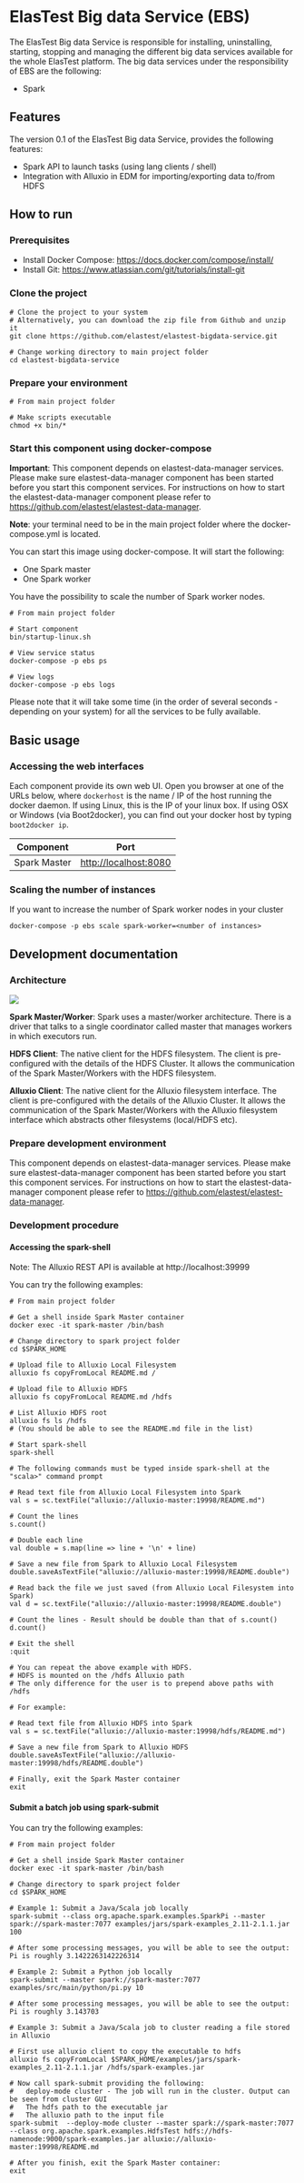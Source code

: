 # ElasTest Big data Service (EBS)

The ElasTest Big data Service is responsible for installing, uninstalling, starting, stopping and managing the different big data services available for the whole ElasTest platform.
The big data services under the responsibility of EBS are the following:

- Spark

## Features
The version 0.1 of the ElasTest Big data Service, provides the following features:

- Spark API to launch tasks (using lang clients / shell)
- Integration with Alluxio in EDM for importing/exporting data to/from HDFS


## How to run

### Prerequisites
- Install Docker Compose: https://docs.docker.com/compose/install/
- Install Git: https://www.atlassian.com/git/tutorials/install-git

### Clone the project
    # Clone the project to your system
    # Alternatively, you can download the zip file from Github and unzip it
    git clone https://github.com/elastest/elastest-bigdata-service.git

    # Change working directory to main project folder
    cd elastest-bigdata-service

### Prepare your environment

    # From main project folder
    
    # Make scripts executable
    chmod +x bin/* 
       
### Start this component using docker-compose
**Important**: This component depends on elastest-data-manager services. Please make sure elastest-data-manager component has been started before you start this component services. For instructions on how to start the elastest-data-manager component please refer to https://github.com/elastest/elastest-data-manager.

**Note**: your terminal need to be in the main project folder where the docker-compose.yml is located.

You can start this image using docker-compose. It will start the following:

- One Spark master
- One Spark worker

You have the possibility to scale the number of Spark worker nodes.

    # From main project folder
    
    # Start component
    bin/startup-linux.sh
    
    # View service status
    docker-compose -p ebs ps
    
    # View logs
    docker-compose -p ebs logs

Please note that it will take some time (in the order of several seconds - depending on your system) for all the services to be fully available. 


## Basic usage

### Accessing the web interfaces
Each component provide its own web UI. Open you browser at one of the URLs below, where `dockerhost` is the name / IP of the host running the docker daemon. If using Linux, this is the IP of your linux box. If using OSX or Windows (via Boot2docker), you can find out your docker host by typing `boot2docker ip`. 

| Component               | Port                                               |
| ----------------------- | -------------------------------------------------- |
| Spark Master           | [http://localhost:8080](http://localhost:8080) |

### Scaling the number of instances
If you want to increase the number of Spark worker nodes in your cluster

    docker-compose -p ebs scale spark-worker=<number of instances>




## Development documentation

### Architecture

![](images/ebs_architecture_diagram.png) 

**Spark Master/Worker**: Spark uses a master/worker architecture. There is a driver that talks to a single coordinator called master that manages workers in which executors run.
	

**HDFS Client**: The native client for the HDFS filesystem.  The client is pre-configured with the details of the HDFS Cluster. It allows the communication of the Spark Master/Workers with the HDFS filesystem.

**Alluxio Client**: The native client for the Alluxio filesystem interface.  The client is pre-configured with the details of the Alluxio Cluster. It allows the communication of the Spark Master/Workers with the Alluxio filesystem interface which abstracts other filesystems (local/HDFS etc).

### Prepare development environment

This component depends on elastest-data-manager services. Please make sure elastest-data-manager component has been started before you start this component services. For instructions on how to start the elastest-data-manager component please refer to https://github.com/elastest/elastest-data-manager.


### Development procedure

#### Accessing the spark-shell
Note: The Alluxio REST API is available at http://localhost:39999

You can try the following examples:

	# From main project folder
	
	# Get a shell inside Spark Master container
	docker exec -it spark-master /bin/bash

	# Change directory to spark project folder
	cd $SPARK_HOME

	# Upload file to Alluxio Local Filesystem
	alluxio fs copyFromLocal README.md /

	# Upload file to Alluxio HDFS
	alluxio fs copyFromLocal README.md /hdfs

	# List Alluxio HDFS root
	alluxio fs ls /hdfs
	# (You should be able to see the README.md file in the list)

	# Start spark-shell
	spark-shell
	
	# The following commands must be typed inside spark-shell at the "scala>" command prompt
	
	# Read text file from Alluxio Local Filesystem into Spark
	val s = sc.textFile("alluxio://alluxio-master:19998/README.md")
	
	# Count the lines
	s.count()
	
	# Double each line
	val double = s.map(line => line + '\n' + line)
	
	# Save a new file from Spark to Alluxio Local Filesystem
	double.saveAsTextFile("alluxio://alluxio-master:19998/README.double")
	
	# Read back the file we just saved (from Alluxio Local Filesystem into Spark)
	val d = sc.textFile("alluxio://alluxio-master:19998/README.double")
	
	# Count the lines - Result should be double than that of s.count()
	d.count()
	
	# Exit the shell
	:quit
	
	# You can repeat the above example with HDFS. 
	# HDFS is mounted on the /hdfs Alluxio path
	# The only difference for the user is to prepend above paths with /hdfs

	# For example:
	
	# Read text file from Alluxio HDFS into Spark
	val s = sc.textFile("alluxio://alluxio-master:19998/hdfs/README.md")
	
	# Save a new file from Spark to Alluxio HDFS
	double.saveAsTextFile("alluxio://alluxio-master:19998/hdfs/README.double")
	
	# Finally, exit the Spark Master container
	exit


#### Submit a batch job using spark-submit
You can try the following examples:

	# From main project folder
	
	# Get a shell inside Spark Master container
	docker exec -it spark-master /bin/bash

	# Change directory to spark project folder
	cd $SPARK_HOME

	# Example 1: Submit a Java/Scala job locally
	spark-submit --class org.apache.spark.examples.SparkPi --master spark://spark-master:7077 examples/jars/spark-examples_2.11-2.1.1.jar 100
	
	# After some processing messages, you will be able to see the output:
	Pi is roughly 3.1422263142226314
	
	# Example 2: Submit a Python job locally
	spark-submit --master spark://spark-master:7077 examples/src/main/python/pi.py 10
	
	# After some processing messages, you will be able to see the output:
	Pi is roughly 3.143703

	# Example 3: Submit a Java/Scala job to cluster reading a file stored in Alluxio	
	
	# First use alluxio client to copy the executable to hdfs
	alluxio fs copyFromLocal $SPARK_HOME/examples/jars/spark-examples_2.11-2.1.1.jar /hdfs/spark-examples.jar

	# Now call spark-submit providing the following:
	# 	deploy-mode cluster - The job will run in the cluster. Output can be seen from cluster GUI
	# 	The hdfs path to the executable jar
	# 	The alluxio path to the input file
	spark-submit  --deploy-mode cluster --master spark://spark-master:7077 --class org.apache.spark.examples.HdfsTest hdfs://hdfs-namenode:9000/spark-examples.jar alluxio://alluxio-master:19998/README.md

	# After you finish, exit the Spark Master container:
	exit
